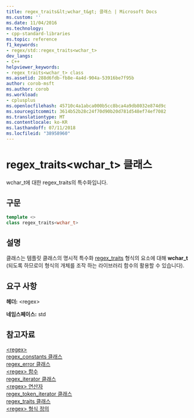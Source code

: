 ```yaml
---
title: regex_traits&lt;wchar_t&gt; 클래스 | Microsoft Docs
ms.custom: ''
ms.date: 11/04/2016
ms.technology:
- cpp-standard-libraries
ms.topic: reference
f1_keywords:
- regex/std::regex_traits<wchar_t>
dev_langs:
- C++
helpviewer_keywords:
- regex_traits<wchar_t> class
ms.assetid: 288d6fdb-fb8e-4a4d-904a-53916be7f95b
author: corob-msft
ms.author: corob
ms.workload:
- cplusplus
ms.openlocfilehash: 45710c4a1abca000b5cc8bca4a9db8032e874d9c
ms.sourcegitcommit: 3614b52b28c24f70d90b20d781d548ef74ef7082
ms.translationtype: MT
ms.contentlocale: ko-KR
ms.lasthandoff: 07/11/2018
ms.locfileid: "38958960"
---
```

# <a name="regextraitsltwchartgt-class"></a>regex_traits&lt;wchar_t&gt; 클래스

wchar_t에 대한 regex_traits의 특수화입니다.

## <a name="syntax"></a>구문

```cpp
template <>
class regex_traits<wchar_t>
```

## <a name="remarks"></a>설명

클래스는 템플릿 클래스의 명시적 특수화 [regex_traits](../standard-library/regex-traits-class.md) 형식의 요소에 대해 **wchar_t** (되도록 하므로이 형식의 개체를 조작 하는 라이브러리 함수의 활용할 수 있습니다).

## <a name="requirements"></a>요구 사항

**헤더:** \<regex>

**네임스페이스:** std

## <a name="see-also"></a>참고자료

[\<regex>](../standard-library/regex.md)<br/>
[regex_constants 클래스](../standard-library/regex-constants-class.md)<br/>
[regex_error 클래스](../standard-library/regex-error-class.md)<br/>
[\<regex> 함수](../standard-library/regex-functions.md)<br/>
[regex_iterator 클래스](../standard-library/regex-iterator-class.md)<br/>
[\<regex> 연산자](../standard-library/regex-operators.md)<br/>
[regex_token_iterator 클래스](../standard-library/regex-token-iterator-class.md)<br/>
[regex_traits 클래스](../standard-library/regex-traits-class.md)<br/>
[\<regex> 형식 정의](../standard-library/regex-typedefs.md)<br/>
